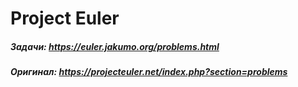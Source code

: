 # Project Euler
##### Задачи: https://euler.jakumo.org/problems.html
##### Оригинал: https://projecteuler.net/index.php?section=problems